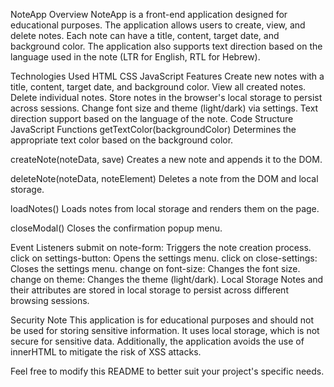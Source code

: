 NoteApp
Overview
NoteApp is a front-end application designed for educational purposes. The application allows users to create, view, and delete notes. Each note can have a title, content, target date, and background color. The application also supports text direction based on the language used in the note (LTR for English, RTL for Hebrew).

Technologies Used
HTML
CSS
JavaScript
Features
Create new notes with a title, content, target date, and background color.
View all created notes.
Delete individual notes.
Store notes in the browser's local storage to persist across sessions.
Change font size and theme (light/dark) via settings.
Text direction support based on the language of the note.
Code Structure
JavaScript Functions
getTextColor(backgroundColor)
Determines the appropriate text color based on the background color.

createNote(noteData, save)
Creates a new note and appends it to the DOM.

deleteNote(noteData, noteElement)
Deletes a note from the DOM and local storage.

loadNotes()
Loads notes from local storage and renders them on the page.

closeModal()
Closes the confirmation popup menu.

Event Listeners
submit on note-form: Triggers the note creation process.
click on settings-button: Opens the settings menu.
click on close-settings: Closes the settings menu.
change on font-size: Changes the font size.
change on theme: Changes the theme (light/dark).
Local Storage
Notes and their attributes are stored in local storage to persist across different browsing sessions.

Security Note
This application is for educational purposes and should not be used for storing sensitive information. It uses local storage, which is not secure for sensitive data. Additionally, the application avoids the use of innerHTML to mitigate the risk of XSS attacks.

Feel free to modify this README to better suit your project's specific needs.
